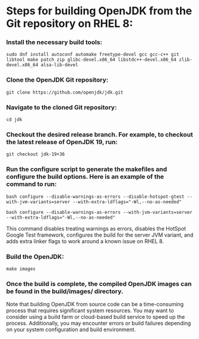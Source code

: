 # Steps for building OpenJDK from the Git repository on RHEL 8:

### Install the necessary build tools:
```
sudo dnf install autoconf automake freetype-devel gcc gcc-c++ git libtool make patch zip glibc-devel.x86_64 libstdc++-devel.x86_64 zlib-devel.x86_64 alsa-lib-devel
```

### Clone the OpenJDK Git repository:
```
git clone https://github.com/openjdk/jdk.git
```

### Navigate to the cloned Git repository:
```
cd jdk
```

### Checkout the desired release branch. For example, to checkout the latest release of OpenJDK 19, run:
```
git checkout jdk-19+36
```

### Run the configure script to generate the makefiles and configure the build options. Here is an example of the command to run:
```
bash configure --disable-warnings-as-errors --disable-hotspot-gtest --with-jvm-variants=server --with-extra-ldflags="-Wl,--no-as-needed"

bash configure --disable-warnings-as-errors --with-jvm-variants=server --with-extra-ldflags="-Wl,--no-as-needed"
```

This command disables treating warnings as errors, disables the HotSpot Google Test framework, configures the build for the server JVM 
variant, and adds extra linker flags to work around a known issue on RHEL 8.

### Build the OpenJDK:
```
make images
```

### Once the build is complete, the compiled OpenJDK images can be found in the build/images/ directory.

Note that building OpenJDK from source code can be a time-consuming process that requires significant system resources. You may want 
to consider using a build farm or cloud-based build service to speed up the process. Additionally, you may encounter errors or build 
failures depending on your system configuration and build environment.
